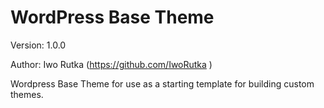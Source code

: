 # WordPress Base Theme

Version: 1.0.0

Author: Iwo Rutka (https://github.com/IwoRutka )

Wordpress Base Theme for use as a starting template for building custom themes.

